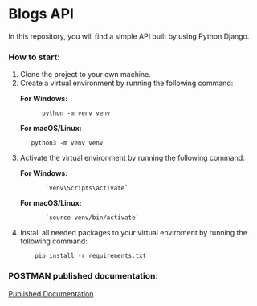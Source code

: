 # Blogs API

In this repository, you will find a simple API built by using Python Django.

<h3> How to start:</h3>
<ol>
  <li>Clone the project to your own machine. </li> 
  <li>Create a virtual environment by running the following command: </li> 

  **For Windows:**<br>

          python -m venv venv

  **For macOS/Linux:**<br>

       python3 -m venv venv


  <li>Activate the virtual environment by running the following command:</li>

   **For Windows:**<br>

           `venv\Scripts\activate`

   **For macOS/Linux:**<br>
   
           `source venv/bin/activate`

  <li>Install all needed packages to your virtual enviroment by running the following command:</li>

        pip install -r requirements.txt 

</ol> 

<h3> POSTMAN published documentation: </h3>

   [Published Documentation](https://documenter.getpostman.com/view/27787866/2s93si2ABz)
